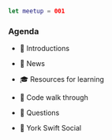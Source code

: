 ```swift

let meetup = 001

```

### Agenda 

* 🖖 Introductions

* 📢 News

* 🎓 Resources for learning

* 🚀 Code walk through

* 🙋 Questions

* 🍻 York Swift Social 

